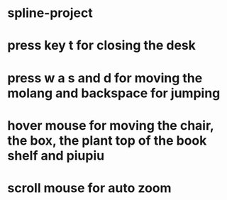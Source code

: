 # spline-project
# press key t for closing the desk 
# press w a s and d for moving the molang and backspace for jumping 
# hover mouse for moving the chair, the box, the plant top of the book shelf and piupiu
# scroll mouse for auto zoom
